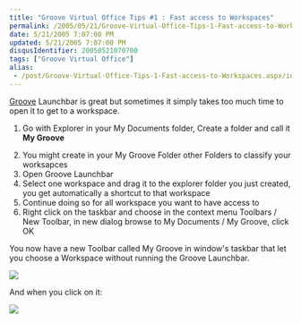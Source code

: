 ```yaml
---
title: "Groove Virtual Office Tips #1 : Fast access to Workspaces"
permalink: /2005/05/21/Groove-Virtual-Office-Tips-1-Fast-access-to-Workspaces/
date: 5/21/2005 7:07:00 PM
updated: 5/21/2005 7:07:00 PM
disqusIdentifier: 20050521070700
tags: ["Groove Virtual Office"]
alias:
 - /post/Groove-Virtual-Office-Tips-1-Fast-access-to-Workspaces.aspx/index.html
---
```

[Groove](http://www.groove.net/) Launchbar is great but sometimes 
it simply takes too much time to open it to get to a workspace. 

1.  Go with Explorer in your My Documents folder, Create a folder and call it 
    **My Groove**
<!-- more -->
2.  You might create in your My Groove Folder other Folders to classify your 
  worksapces
3.  Open Groove Launchbar
4.  Select one workspace and drag it to the explorer folder you just created, 
  you get automatically a shortcut to that workspace
5.  Continue doing so for all workspace you want to have access to
6.  Right click on the taskbar and choose in the context menu Toolbars / New 
  Toolbar, in new dialog browse to My Documents / My Groove, click OK


You now have a new Toolbar called My Groove in window's taskbar that let you 
choose a Workspace without running the Groove Launchbar.

![](http://membres.lycos.fr/lkempe//groovetips01_00.jpg)

And when you click on it:

![](http://membres.lycos.fr/lkempe//groovetips01.jpg)

